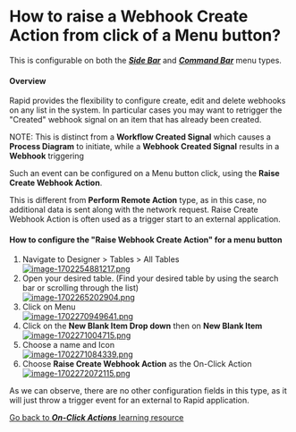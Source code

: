 # How to raise a Webhook Create Action from click of a Menu button?

This is configurable on both the ***[Side Bar](https://docs.rapidplatform.com/books/glossary/page/sidebar)*** and ***[Command Bar](https://docs.rapidplatform.com/books/glossary/page/command-bar)*** menu types.

#### Overview

Rapid provides the flexibility to configure create, edit and delete webhooks on any list in the system. In particular cases you may want to retrigger the "Created" webhook signal on an item that has already been created.

NOTE: This is distinct from a **Workflow Created Signal** which causes a **Process Diagram** to initiate, while a **Webhook Created Signal** results in a **Webhook** triggering

Such an event can be configured on a Menu button click, using the **Raise Create Webhook Action**.

This is different from **Perform Remote Action** type, as in this case, no additional data is sent along with the network request. Raise Create Webhook Action is often used as a trigger start to an external application.

#### How to configure the "Raise Webhook Create Action" for a menu button

1. Navigate to Designer &gt; Tables &gt; All Tables  
    [![image-1702254881217.png](https://docs.rapidplatform.com/uploads/images/gallery/2023-12/scaled-1680-/XjUe0B4t03dGjPju-image-1702254881217.png)](https://docs.rapidplatform.com/uploads/images/gallery/2023-12/XjUe0B4t03dGjPju-image-1702254881217.png)
2. Open your desired table. (Find your desired table by using the search bar or scrolling through the list)  
    [![image-1702265202904.png](https://docs.rapidplatform.com/uploads/images/gallery/2023-12/scaled-1680-/QjdJ55Cjf9PhBmWy-image-1702265202904.png)](https://docs.rapidplatform.com/uploads/images/gallery/2023-12/QjdJ55Cjf9PhBmWy-image-1702265202904.png)
3. Click on Menu  
    [![image-1702270949641.png](https://docs.rapidplatform.com/uploads/images/gallery/2023-12/scaled-1680-/Rp5v8OxykXSgFjGQ-image-1702270949641.png)](https://docs.rapidplatform.com/uploads/images/gallery/2023-12/Rp5v8OxykXSgFjGQ-image-1702270949641.png)
4. Click on the **New Blank Item Drop down** then on **New Blank Item** [![image-1702271004715.png](https://docs.rapidplatform.com/uploads/images/gallery/2023-12/scaled-1680-/tj1UoCTCZzpNoHOh-image-1702271004715.png)](https://docs.rapidplatform.com/uploads/images/gallery/2023-12/tj1UoCTCZzpNoHOh-image-1702271004715.png)
5. Choose a name and Icon  
    [![image-1702271084339.png](https://docs.rapidplatform.com/uploads/images/gallery/2023-12/scaled-1680-/CbDl79gtd3qvltyO-image-1702271084339.png)](https://docs.rapidplatform.com/uploads/images/gallery/2023-12/CbDl79gtd3qvltyO-image-1702271084339.png)
6. Choose **Raise Create Webhook Action** as the On-Click Action  
    [![image-1702272072115.png](https://docs.rapidplatform.com/uploads/images/gallery/2023-12/scaled-1680-/zyXCHK6igaWWO28j-image-1702272072115.png)](https://docs.rapidplatform.com/uploads/images/gallery/2023-12/zyXCHK6igaWWO28j-image-1702272072115.png)

As we can observe, there are no other configuration fields in this type, as it will just throw a trigger event for an external to Rapid application.

[Go back to ***On-Click Actions*** learning resource](https://docs.rapidplatform.com/books/experiences/page/how-to-set-on-click-action-for-a-menu-item "How to set On-Click Action for a menu item?")
